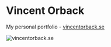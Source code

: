 # Vincent Orback

My personal portfolio - [vincentorback.se](http://vincentorback.se)

![vincentorback.se](https://raw.githubusercontent.com/vincentorback/Vincent-Orback/master/images/screenshot.jpg)
